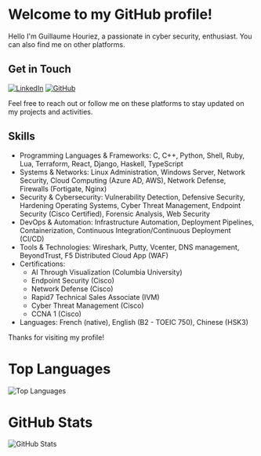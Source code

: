 # Welcome to my GitHub profile!

Hello I'm Guillaume Houriez, a passionate in cyber security, enthusiast. You can also find me on other platforms.

## Get in Touch

[![LinkedIn](https://img.shields.io/badge/LinkedIn-Connect-blue?style=flat&logo=linkedin)](https://www.linkedin.com/in/guillaume-houriez-7424b9206)
[![GitHub](https://img.shields.io/badge/GitHub-Follow-green?style=flat&logo=github)](https://github.com/yxng-hrz)

Feel free to reach out or follow me on these platforms to stay updated on my projects and activities.

## Skills

- Programming Languages & Frameworks: C, C++, Python, Shell, Ruby, Lua, Terraform, React, Django, Haskell, TypeScript
- Systems & Networks: Linux Administration, Windows Server, Network Security, Cloud Computing (Azure AD, AWS), Network Defense, Firewalls (Fortigate, Nginx)
- Security & Cybersecurity: Vulnerability Detection, Defensive Security, Hardening Operating Systems, Cyber Threat Management, Endpoint Security (Cisco Certified), Forensic Analysis, Web Security
- DevOps & Automation: Infrastructure Automation, Deployment Pipelines, Containerization, Continuous Integration/Continuous Deployment (CI/CD)
- Tools & Technologies: Wireshark, Putty, Vcenter, DNS management, BeyondTrust, F5 Distributed Cloud App (WAF)
- Certifications:
  - AI Through Visualization (Columbia University)
  - Endpoint Security (Cisco)
  - Network Defense (Cisco)
  - Rapid7 Technical Sales Associate (IVM)
  - Cyber Threat Management (Cisco)
  - CCNA 1 (Cisco)
- Languages: French (native), English (B2 - TOEIC 750), Chinese (HSK3)

Thanks for visiting my profile!

# Top Languages

<!-- Top Languages -->
![Top Languages](https://github-readme-stats.vercel.app/api/top-langs/?username=yxng-hrz&layout=compact)

# GitHub Stats

<!-- GitHub Stats -->
![GitHub Stats](https://github-readme-stats.vercel.app/api?username=yxng-hrz&show_icons=true&theme=radical)

